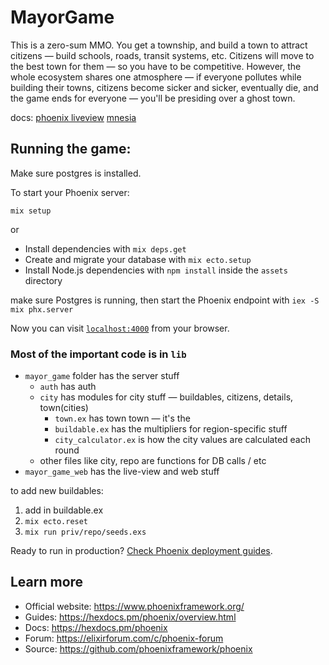 # MayorGame

This is a zero-sum MMO. You get a township, and build a town to attract citizens — build schools, roads, transit systems, etc. Citizens will move to the best town for them — so you have to be competitive. However, the whole ecosystem shares one atmosphere — if everyone pollutes while building their towns, citizens become sicker and sicker, eventually die, and the game ends for everyone — you'll be presiding over a ghost town.

docs:
[phoenix liveview](https://hexdocs.pm/phoenix_live_view/Phoenix.LiveView.html)
[mnesia](https://elixirschool.com/en/lessons/storage/mnesia)

## Running the game:

Make sure postgres is installed.

To start your Phoenix server:

`mix setup`

or

- Install dependencies with `mix deps.get`
- Create and migrate your database with `mix ecto.setup`
- Install Node.js dependencies with `npm install` inside the `assets` directory

make sure Postgres is running, then start the Phoenix endpoint with `iex -S mix phx.server`

Now you can visit [`localhost:4000`](http://localhost:4000) from your browser.

### Most of the important code is in `lib`

- `mayor_game` folder has the server stuff
  - `auth` has auth
  - `city` has modules for city stuff — buildables, citizens, details, town(cities)
    - `town.ex` has town town — it's the
    - `buildable.ex` has the multipliers for region-specific stuff
    - `city_calculator.ex` is how the city values are calculated each round
  - other files like city, repo are functions for DB calls / etc
- `mayor_game_web` has the live-view and web stuff

to add new buildables:

1. add in buildable.ex
2. `mix ecto.reset`
3. `mix run priv/repo/seeds.exs`

Ready to run in production? [Check Phoenix deployment guides](https://hexdocs.pm/phoenix/deployment.html).

## Learn more

- Official website: https://www.phoenixframework.org/
- Guides: https://hexdocs.pm/phoenix/overview.html
- Docs: https://hexdocs.pm/phoenix
- Forum: https://elixirforum.com/c/phoenix-forum
- Source: https://github.com/phoenixframework/phoenix
